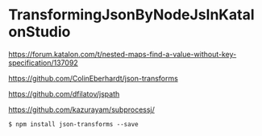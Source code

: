 # TransformingJsonByNodeJsInKatalonStudio
https://forum.katalon.com/t/nested-maps-find-a-value-without-key-specification/137092

https://github.com/ColinEberhardt/json-transforms

https://github.com/dfilatov/jspath

https://github.com/kazurayam/subprocessj/

```
$ npm install json-transforms --save
```
